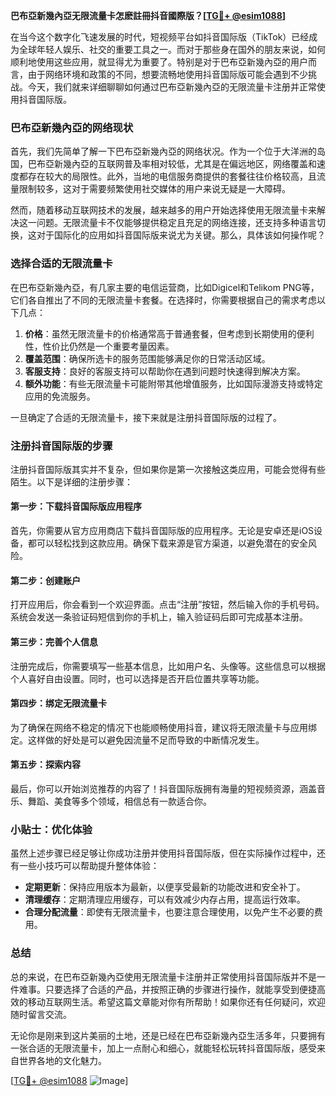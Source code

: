 **巴布亞新幾內亞无限流量卡怎麽註冊抖音國際版？[[TG💪+ @esim1088](https://t.me/s/esim1088)]**

在当今这个数字化飞速发展的时代，短视频平台如抖音国际版（TikTok）已经成为全球年轻人娱乐、社交的重要工具之一。而对于那些身在国外的朋友来说，如何顺利地使用这些应用，就显得尤为重要了。特别是对于巴布亞新幾內亞的用户而言，由于网络环境和政策的不同，想要流畅地使用抖音国际版可能会遇到不少挑战。今天，我们就来详细聊聊如何通过巴布亞新幾內亞的无限流量卡注册并正常使用抖音国际版。

### 巴布亞新幾內亞的网络现状

首先，我们先简单了解一下巴布亞新幾內亞的网络状况。作为一个位于大洋洲的岛国，巴布亞新幾內亞的互联网普及率相对较低，尤其是在偏远地区，网络覆盖和速度都存在较大的局限性。此外，当地的电信服务商提供的套餐往往价格较高，且流量限制较多，这对于需要频繁使用社交媒体的用户来说无疑是一大障碍。

然而，随着移动互联网技术的发展，越来越多的用户开始选择使用无限流量卡来解决这一问题。无限流量卡不仅能够提供稳定且充足的网络连接，还支持多种语言切换，这对于国际化的应用如抖音国际版来说尤为关键。那么，具体该如何操作呢？

### 选择合适的无限流量卡

在巴布亞新幾內亞，有几家主要的电信运营商，比如Digicel和Telikom PNG等，它们各自推出了不同的无限流量卡套餐。在选择时，你需要根据自己的需求考虑以下几点：

1. **价格**：虽然无限流量卡的价格通常高于普通套餐，但考虑到长期使用的便利性，性价比仍然是一个重要考量因素。
2. **覆盖范围**：确保所选卡的服务范围能够满足你的日常活动区域。
3. **客服支持**：良好的客服支持可以帮助你在遇到问题时快速得到解决方案。
4. **额外功能**：有些无限流量卡可能附带其他增值服务，比如国际漫游支持或特定应用的免流服务。

一旦确定了合适的无限流量卡，接下来就是注册抖音国际版的过程了。

### 注册抖音国际版的步骤

注册抖音国际版其实并不复杂，但如果你是第一次接触这类应用，可能会觉得有些陌生。以下是详细的注册步骤：

#### 第一步：下载抖音国际版应用程序

首先，你需要从官方应用商店下载抖音国际版的应用程序。无论是安卓还是iOS设备，都可以轻松找到这款应用。确保下载来源是官方渠道，以避免潜在的安全风险。

#### 第二步：创建账户

打开应用后，你会看到一个欢迎界面。点击“注册”按钮，然后输入你的手机号码。系统会发送一条验证码短信到你的手机上，输入验证码后即可完成基本注册。

#### 第三步：完善个人信息

注册完成后，你需要填写一些基本信息，比如用户名、头像等。这些信息可以根据个人喜好自由设置。同时，也可以选择是否开启位置共享等功能。

#### 第四步：绑定无限流量卡

为了确保在网络不稳定的情况下也能顺畅使用抖音，建议将无限流量卡与应用绑定。这样做的好处是可以避免因流量不足而导致的中断情况发生。

#### 第五步：探索内容

最后，你可以开始浏览推荐的内容了！抖音国际版拥有海量的短视频资源，涵盖音乐、舞蹈、美食等多个领域，相信总有一款适合你。

### 小贴士：优化体验

虽然上述步骤已经足够让你成功注册并使用抖音国际版，但在实际操作过程中，还有一些小技巧可以帮助提升整体体验：

- **定期更新**：保持应用版本为最新，以便享受最新的功能改进和安全补丁。
- **清理缓存**：定期清理应用缓存，可以有效减少内存占用，提高运行效率。
- **合理分配流量**：即使有无限流量卡，也要注意合理使用，以免产生不必要的费用。

### 总结

总的来说，在巴布亞新幾內亞使用无限流量卡注册并正常使用抖音国际版并不是一件难事。只要选择了合适的产品，并按照正确的步骤进行操作，就能享受到便捷高效的移动互联网生活。希望这篇文章能对你有所帮助！如果你还有任何疑问，欢迎随时留言交流。

无论你是刚来到这片美丽的土地，还是已经在巴布亞新幾內亞生活多年，只要拥有一张合适的无限流量卡，加上一点耐心和细心，就能轻松玩转抖音国际版，感受来自世界各地的文化魅力。

[[TG💪+ @esim1088](https://t.me/s/esim1088) ![Image](https://i.postimg.cc/4NQfJmqS/Snipaste-2025-05-13-00-14-12.png)]